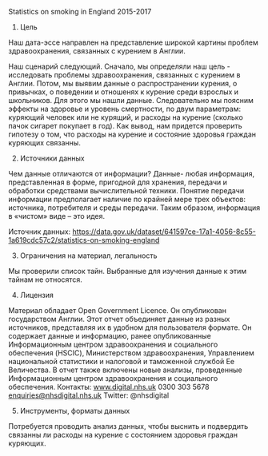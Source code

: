 Statistics on smoking in England 2015-2017

1. Цель

Наш дата-эссе направлен на представление широкой картины проблем здравоохранения, связанных с курением в Англии.

Наш сценарий следующий. Сначало, мы определяли наш цель - исследовать проблемы здравоохранения, связанных с курением в Англии. Потом, мы выявим данные о распространении курения, о привычках, о поведении и отношенях к курение среди взрослых и школьников. Для этого мы нашли данные. Следовательно мы поясним эффекты на здоровье и уровень смертности, по двум параметрам: куряющий человек или не курящий, и расходы на курение (сколько пачок сигарет покупает в год).
Как вывод, нам придется проверить гипотезу о том, что расходы на курение и состояние здоровья граждан куряющих связанны.

2. Источники данных

Чем данные отличаются от информации? Данные- любая информация, представленная в форме, пригодной для хранения, передачи и обработки средствами вычислительной техники. Понятие передачи информации предполагает наличие по крайней мере трех объектов: источника, потребителя и среды передачи. Таким образом, информация в «чистом» виде – это идея.

Источник данных:
https://data.gov.uk/dataset/641597ce-17a1-4056-8c55-1a619cdc57c2/statistics-on-smoking-england

3. Ограничения на материал, легальность

Мы проверили список тайн. Выбранные для изучения данные к этим тайнам не относятся.

4. Лицензия

Материал обладает Open Government Licence. Он опубликован государством Англии. Этот отчет объединяет данные из разных источников, представляя их в удобном для пользователя формате. Он содержает данные и информацию, ранее опубликованные Информационным центром здравоохранения и социального обеспечения (HSCIC), Министерством здравоохранения, Управлением национальной статистики и налоговой и таможенной службой Ее Величества. В отчет также включены новые анализы, проведенные Информационным центром здравоохранения и социального обеспечения.
Контакты: 
www.digital.nhs.uk
0300 303 5678  
enquiries@nhsdigital.nhs.uk
Twitter: @nhsdigital

5. Инструменты, форматы данных

Потребуется проводить анализ данных, чтобы выснить и подвердить связанны ли расходы на курение с состоянием здоровья граждан куряющих.

